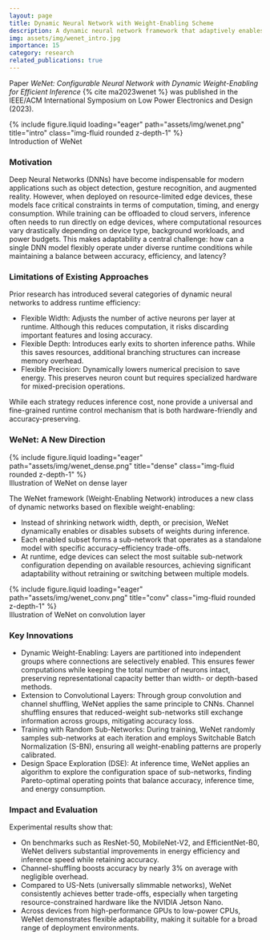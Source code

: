 ```yaml
---
layout: page
title: Dynamic Neural Network with Weight-Enabling Scheme
description: A dynamic neural network framework that adaptively enables or disables weights during inference to balance accuracy and efficiency
img: assets/img/wenet_intro.jpg
importance: 15
category: research
related_publications: true
---
```


Paper *WeNet: Configurable Neural Network with Dynamic Weight-Enabling for Efficient Inference* {% cite ma2023wenet %} was published in the IEEE/ACM International Symposium on Low Power Electronics and Design (2023).

<div class="row">
    <div class="col-sm mt-3 mt-md-0">
        {% include figure.liquid loading="eager" path="assets/img/wenet.png" title="intro" class="img-fluid rounded z-depth-1" %}
    </div>
</div>
<div class="caption">
    Introduction of WeNet
</div>

### Motivation

Deep Neural Networks (DNNs) have become indispensable for modern applications such as object detection, gesture recognition, and augmented reality. However, when deployed on resource-limited edge devices, these models face critical constraints in terms of computation, timing, and energy consumption. While training can be offloaded to cloud servers, inference often needs to run directly on edge devices, where computational resources vary drastically depending on device type, background workloads, and power budgets. This makes adaptability a central challenge: how can a single DNN model flexibly operate under diverse runtime conditions while maintaining a balance between accuracy, efficiency, and latency?

### Limitations of Existing Approaches

Prior research has introduced several categories of dynamic neural networks to address runtime efficiency:
- Flexible Width: Adjusts the number of active neurons per layer at runtime. Although this reduces computation, it risks discarding important features and losing accuracy.
- Flexible Depth: Introduces early exits to shorten inference paths. While this saves resources, additional branching structures can increase memory overhead.
- Flexible Precision: Dynamically lowers numerical precision to save energy. This preserves neuron count but requires specialized hardware for mixed-precision operations.

While each strategy reduces inference cost, none provide a universal and fine-grained runtime control mechanism that is both hardware-friendly and accuracy-preserving.

### WeNet: A New Direction

<div class="row">
    <div class="col-sm mt-3 mt-md-0">
        {% include figure.liquid loading="eager" path="assets/img/wenet_dense.png" title="dense" class="img-fluid rounded z-depth-1" %}
    </div>
</div>
<div class="caption">
    Illustration of WeNet on dense layer
</div>

The WeNet framework (Weight-Enabling Network) introduces a new class of dynamic networks based on flexible weight-enabling:
- Instead of shrinking network width, depth, or precision, WeNet dynamically enables or disables subsets of weights during inference.
- Each enabled subset forms a sub-network that operates as a standalone model with specific accuracy–efficiency trade-offs.
- At runtime, edge devices can select the most suitable sub-network configuration depending on available resources, achieving significant adaptability without retraining or switching between multiple models.

<div class="row">
    <div class="col-sm mt-3 mt-md-0">
        {% include figure.liquid loading="eager" path="assets/img/wenet_conv.png" title="conv" class="img-fluid rounded z-depth-1" %}
    </div>
</div>
<div class="caption">
    Illustration of WeNet on convolution layer
</div>

### Key Innovations

- Dynamic Weight-Enabling: Layers are partitioned into independent groups where connections are selectively enabled. This ensures fewer computations while keeping the total number of neurons intact, preserving representational capacity better than width- or depth-based methods.
- Extension to Convolutional Layers: Through group convolution and channel shuffling, WeNet applies the same principle to CNNs. Channel shuffling ensures that reduced-weight sub-networks still exchange information across groups, mitigating accuracy loss.
- Training with Random Sub-Networks: During training, WeNet randomly samples sub-networks at each iteration and employs Switchable Batch Normalization (S-BN), ensuring all weight-enabling patterns are properly calibrated.
- Design Space Exploration (DSE): At inference time, WeNet applies an algorithm to explore the configuration space of sub-networks, finding Pareto-optimal operating points that balance accuracy, inference time, and energy consumption.

### Impact and Evaluation

Experimental results show that:
- On benchmarks such as ResNet-50, MobileNet-V2, and EfficientNet-B0, WeNet delivers substantial improvements in energy efficiency and inference speed while retaining accuracy.
- Channel-shuffling boosts accuracy by nearly 3% on average with negligible overhead.
- Compared to US-Nets (universally slimmable networks), WeNet consistently achieves better trade-offs, especially when targeting resource-constrained hardware like the NVIDIA Jetson Nano.
- Across devices from high-performance GPUs to low-power CPUs, WeNet demonstrates flexible adaptability, making it suitable for a broad range of deployment environments.
